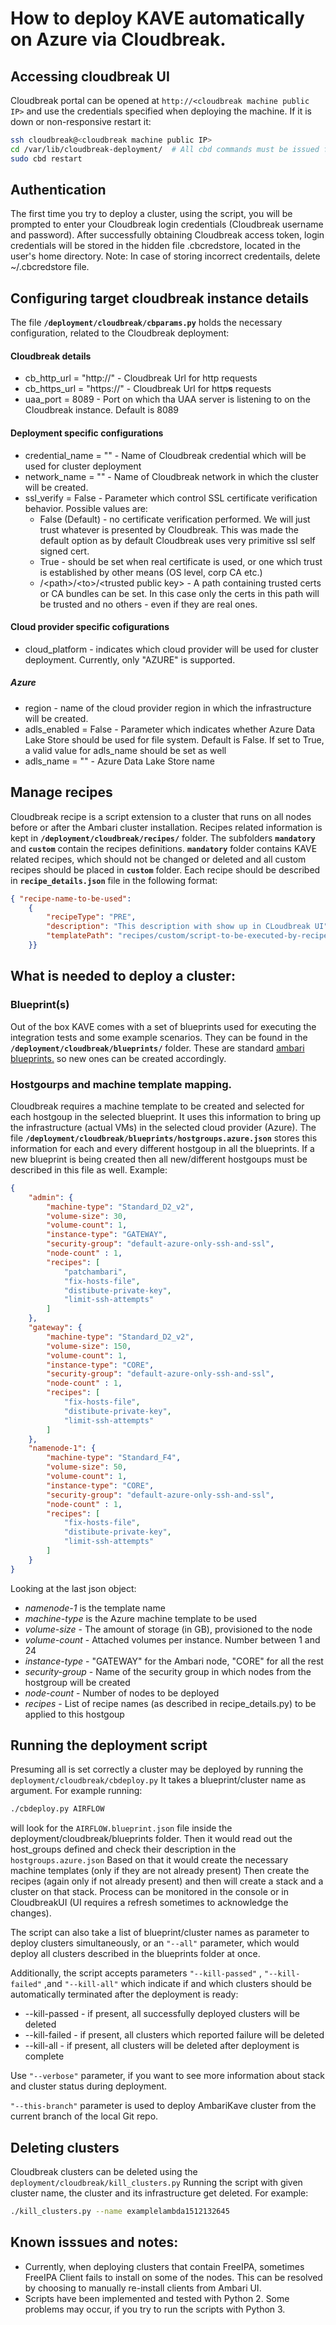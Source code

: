 # How to deploy KAVE automatically on Azure via Cloudbreak.

## Accessing cloudbreak UI
Cloudbreak portal can be opened at ```http://<cloudbreak machine public IP>``` and use the credentials specified when deploying the machine.
If it is down or non-responsive restart it:
```bash
ssh cloudbreak@<cloudbreak machine public IP> 
cd /var/lib/cloudbreak-deployment/  # All cbd commands must be issued from this location!
sudo cbd restart
```
## Authentication
The first time you try to deploy a cluster, using the script, you will be prompted to enter your Cloudbreak login credentials (Cloudbreak username and password).
After successfully obtaining Cloudbreak access token, login credentials will be stored in the hidden file .cbcredstore, located in the user's home directory.
Note: In case of storing incorrect credentails, delete ~/.cbcredstore file.

## Configuring target cloudbreak instance details

The file __```/deployment/cloudbreak/cbparams.py```__ holds the necessary configuration, related to the Cloudbreak deployment:

#### Cloudbreak details
* cb_http_url = "http://<cloudbreak public IP>"	- Cloudbreak Url for http requests
* cb_https_url = "https://<cloudbreak public IP>" - Cloudbreak Url for http**s** requests
* uaa_port = 8089  - Port on which tha UAA server is listening to on the Cloudbreak instance. Default is 8089

#### Deployment specific configurations
* credential_name = "<cloudbreak credential name>" - Name of Cloudbreak credential which will be used for cluster deployment
* network_name = "<network resource name>" - Name of Cloudbreak network in which the cluster will be created.
* ssl_verify = False - Parameter which control SSL certificate verification behavior. Possible values are:
  * False (Default) - no certificate verification performed. We will just trust whatever is presented by Cloudbreak. This was made the default option as by default Cloudbreak uses very primitive ssl self signed cert.
  * True - should be set when real certificate is used, or one which trust is established by other means (OS level, corp CA etc.)
  * /\<path\>/\<to\>/\<trusted public key\> - A path containing trusted certs or CA bundles can be set. In this case only the certs in this path will be trusted and no others - even if they are real ones.

#### Cloud provider specific cofigurations
* cloud_platform - indicates which cloud provider will be used for cluster deployment. Currently, only "AZURE" is supported.

##### Azure
* region - name of the cloud provider region in which the infrastructure will be created.
* adls_enabled = False - Parameter which indicates whether Azure Data Lake Store should be used for file system. Default is False. If set to True, a valid value for adls_name should be set as well
* adls_name = "<Azure Data Lake Store name>" - Azure Data Lake Store name

## Manage recipes

Cloudbreak recipe is a script extension to a cluster that runs on all nodes before or after the Ambari cluster installation.
Recipes related information is kept in __```/deployment/cloudbreak/recipes/```__ folder. The subfolders __```mandatory```__  and __```custom```__ contain the recipes definitions. __```mandatory```__  folder contains KAVE related recipes, which should not be changed or deleted and all custom recipes should be placed in __```custom```__ folder.
Each recipe should be described in  __```recipe_details.json```__ file in the following format:

```json
{ "recipe-name-to-be-used":   
    {
        "recipeType": "PRE", 
        "description": "This description with show up in CLoudbreak UI",
        "templatePath": "recipes/custom/script-to-be-executed-by-recipe.sh"
    }}
```


## What is needed to deploy a cluster:
### Blueprint(s)
Out of the box KAVE comes with a set of blueprints used for executing the integration tests and some example scenarios. They can be found in the __```/deployment/cloudbreak/blueprints/```__ folder. These are standard [ambari blueprints.](https://cwiki.apache.org/confluence/display/AMBARI/Blueprints) so new ones can be created accordingly.

### Hostgourps and machine template mapping.
Cloudbreak requires a machine template to be created and selected for each hostgoup in the selected blueprint. It uses this information to bring up the infrastructure (actual VMs) in the selected cloud provider (Azure). The file __```/deployment/cloudbreak/blueprints/hostgroups.azure.json```__ stores this information for each and every different hostgoup in all the blueprints. If a new blueprint is being created then all new/different hostgoups must be described in this file as well. Example:
```json
{
	"admin": {
		"machine-type": "Standard_D2_v2",
		"volume-size": 30,
		"volume-count": 1,
		"instance-type": "GATEWAY",
		"security-group": "default-azure-only-ssh-and-ssl",
		"node-count" : 1,
		"recipes": [
			"patchambari",
			"fix-hosts-file",
			"distibute-private-key",
			"limit-ssh-attempts"
		]
	},
	"gateway": {
		"machine-type": "Standard_D2_v2",
		"volume-size": 150,
		"volume-count": 1,
		"instance-type": "CORE",
		"security-group": "default-azure-only-ssh-and-ssl",
		"node-count" : 1,
		"recipes": [
			"fix-hosts-file",
			"distibute-private-key",
			"limit-ssh-attempts"
		]
	},
	"namenode-1": {
		"machine-type": "Standard_F4",
		"volume-size": 50,
		"volume-count": 1,
		"instance-type": "CORE",
		"security-group": "default-azure-only-ssh-and-ssl",
		"node-count" : 1,
		"recipes": [
			"fix-hosts-file",
			"distibute-private-key",
			"limit-ssh-attempts"
		]
	}
}
```
Looking at the last json object:
*  _namenode-1_ is the template name
*  _machine-type_ is the Azure machine template to be used
*  _volume-size_ - The amount of storage (in GB), provisioned to the node
*  _volume-count_ - Attached volumes per instance. Number between 1 and 24
*  _instance-type_ - "GATEWAY" for the Ambari node, "CORE" for all the rest
*  _security-group_ - Name of the security group in which nodes from the hostgroup will be created
*  _node-count_ - Number of nodes to be deployed
*  _recipes_ - List of recipe names (as described in recipe_details.py) to be applied to this hostgoup


## Running the deployment script

Presuming all is set correctly a cluster may be deployed by running the ```deployment/cloudbreak/cbdeploy.py```
It takes a blueprint/cluster name as argument. For example running:
```bash
./cbdeploy.py AIRFLOW
```
will look for the ```AIRFLOW.blueprint.json``` file inside the deployment/cloudbreak/blueprints folder. Then it would read out the host_groups defined and check their description in the ```hostgroups.azure.json``` Based on that it would create the necessary machine templates (only if they are not already present) Then create the recipes (again only if not already present) and then will create a stack and a cluster on that stack. Process can be monitored in the console or in CloudbreakUI (UI requires a refresh sometimes to acknowledge the changes).

The script can also take a list of blueprint/cluster names as parameter to deploy clusters simultaneously, or an ```"--all"``` parameter, which would deploy all clusters described in the blueprints folder at once.

Additionally, the script accepts parameters ```"--kill-passed"``` , ```"--kill-failed"``` ,and  ```"--kill-all"``` which indicate if and which clusters should be automatically terminated after the deployment is ready:
* --kill-passed - if present, all successfully deployed clusters will be deleted
* --kill-failed - if present, all clusters which reported failure will be deleted
* --kill-all - if present, all clusters will be deleted after deployment is complete

Use ```"--verbose"``` parameter, if you want to see more information about stack and cluster status during deployment.

```"--this-branch"``` parameter is used to deploy AmbariKave cluster from the current branch of the local Git repo.

## Deleting clusters

Cloudbreak clusters can be deleted using the ```deployment/cloudbreak/kill_clusters.py```
Running the script with given cluster name, the cluster and its infrastructure get deleted. For example:
```bash
./kill_clusters.py --name examplelambda1512132645
```

## Known isssues and notes:

* Currently, when deploying clusters that contain FreeIPA, sometimes FreeIPA Client fails to install on some of the nodes. This can be resolved by choosing to manually re-install clients from Ambari UI.
* Scripts have been implemented and tested with Python 2. Some problems may occur, if you try to run the scripts with Python 3.
